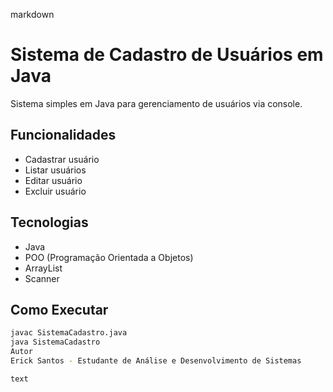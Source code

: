 markdown
# Sistema de Cadastro de Usuários em Java

Sistema simples em Java para gerenciamento de usuários via console.

## Funcionalidades
- Cadastrar usuário
- Listar usuários  
- Editar usuário
- Excluir usuário

## Tecnologias
- Java
- POO (Programação Orientada a Objetos)
- ArrayList
- Scanner

## Como Executar
```bash
javac SistemaCadastro.java
java SistemaCadastro
Autor
Erick Santos - Estudante de Análise e Desenvolvimento de Sistemas

text
